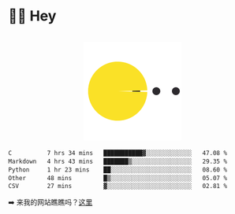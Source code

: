 
# 👋🏻 Hey
<div align="center">
	<br>
	<img src="https://raw.githubusercontent.com/Aniket965/Aniket965/master/pacman.svg?sanitize=true" width="200" height="200">
	<br>
</div>

<!--START_SECTION:waka-->

```txt
C          7 hrs 34 mins   ███████████▓░░░░░░░░░░░░░   47.08 %
Markdown   4 hrs 43 mins   ███████▒░░░░░░░░░░░░░░░░░   29.35 %
Python     1 hr 23 mins    ██░░░░░░░░░░░░░░░░░░░░░░░   08.60 %
Other      48 mins         █▒░░░░░░░░░░░░░░░░░░░░░░░   05.07 %
CSV        27 mins         ▓░░░░░░░░░░░░░░░░░░░░░░░░   02.81 %
```

<!--END_SECTION:waka-->

 ➡️  来我的网站瞧瞧吗？[这里](https://www.shaolongfei.com)
